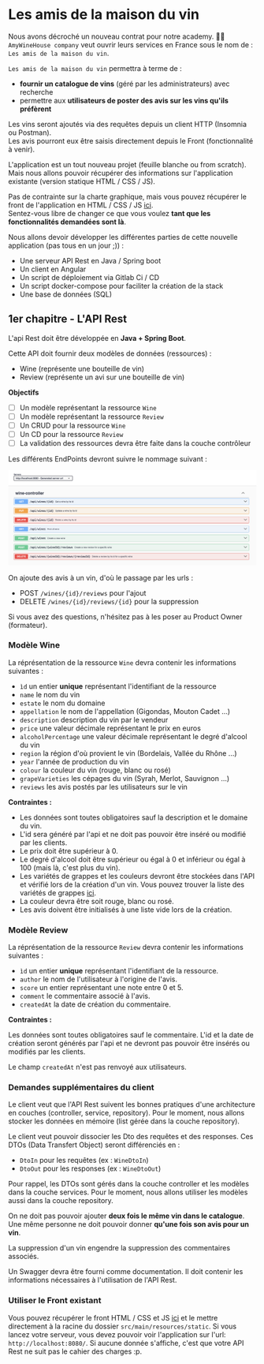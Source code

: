 # Les amis de la maison du vin

Nous avons décroché un nouveau contrat pour notre academy. 🎉💸  
`AmyWineHouse company` veut ouvrir leurs services en France sous le nom de : `Les amis de la maison du vin`.

`Les amis de la maison du vin` permettra à terme de :

- **fournir un catalogue de vins** (géré par les administrateurs) avec recherche
- permettre aux **utilisateurs de poster des avis sur les vins qu'ils préfèrent**

Les vins seront ajoutés via des requêtes depuis un client HTTP (Insomnia ou Postman).  
Les avis pourront eux être saisis directement depuis le Front (fonctionnalité à venir).

L'application est un tout nouveau projet (feuille blanche ou from scratch).
Mais nous allons pouvoir récupérer des informations sur l'application existante (version statique HTML / CSS / JS).

Pas de contrainte sur la charte graphique, mais vous pouvez récupérer le front de l'application en HTML / CSS /
JS [ici](https://drive.google.com/drive/u/1/folders/1X5KszjgbXPkDjbPoOOvTH8U43tiQ1JPz).  
Sentez-vous libre de changer ce que vous voulez **tant que les fonctionnalités demandées sont là**.

Nous allons devoir développer les différentes parties de cette nouvelle application (pas tous en un jour ;)) :

- Une serveur API Rest en Java / Spring boot
- Un client en Angular
- Un script de déploiement via Gitlab Ci / CD
- Un script docker-compose pour faciliter la création de la stack
- Une base de données (SQL)

## 1er chapitre - L'API Rest

L'api Rest doit être développée en **Java + Spring Boot**.

Cette API doit fournir deux modèles de données (ressources) :

- Wine (représente une bouteille de vin)
- Review (représente un avi sur une bouteille de vin)

**Objectifs**

- [ ] Un modèle représentant la ressource `Wine`
- [ ] Un modèle représentant la ressource `Review`
- [ ] Un CRUD pour la ressource `Wine`
- [ ] Un CD pour la ressource `Review`
- [ ] La validation des ressources devra être faite dans la couche contrôleur

Les différents EndPoints devront suivre le nommage suivant :

![swagger](swagger.png)

On ajoute des avis à un vin, d'où le passage par les urls :

- POST `/wines/{id}/reviews` pour l'ajout
- DELETE `/wines/{id}/reviews/{id}` pour la suppression

Si vous avez des questions, n'hésitez pas à les poser au Product Owner (formateur).

### Modèle Wine

La réprésentation de la ressource `Wine` devra contenir les informations suivantes :

- `ìd` un entier **unique** représentant l'identifiant de la ressource
- `name` le nom du vin
- `estate` le nom du domaine
- `appellation` le nom de l'appellation (Gigondas, Mouton Cadet ...)
- `description` description du vin par le vendeur
- `price` une valeur décimale représentant le prix en euros
- `alcoholPercentage` une valeur décimale représentant le degré d'alcool du vin
- `region` la région d'où provient le vin (Bordelais, Vallée du Rhône ...)
- `year` l'année de production du vin
- `colour` la couleur du vin (rouge, blanc ou rosé)
- `grapeVarieties` les cépages du vin (Syrah, Merlot, Sauvignon ...)
- `reviews` les avis postés par les utilisateurs sur le vin

**Contraintes :**

- Les données sont toutes obligatoires sauf la description et le domaine du vin.
- L'id sera généré par l'api et ne doit pas pouvoir être inséré ou modifié par les clients.
- Le prix doit être supérieur à 0.
- Le degré d'alcool doit être supérieur ou égal à 0 et inférieur ou égal à 100 (mais là, c'est plus du vin).
- Les variétés de grappes et les couleurs devront être stockées dans l'API et vérifié lors de la création d'un vin. Vous
  pouvez trouver la liste des variétés de grappes [ici](https://www.fidelesdebacchus.com/Cepage.htm).
- La couleur devra être soit rouge, blanc ou rosé.
- Les avis doivent être initialisés à une liste vide lors de la création.

### Modèle Review

La réprésentation de la ressource `Review` devra contenir les informations suivantes :

- `ìd` un entier **unique** représentant l'identifiant de la ressource.
- `author` le nom de l'utilisateur à l'origine de l'avis.
- `score` un entier représentant une note entre 0 et 5.
- `comment` le commentaire associé à l'avis.
- `createdAt` la date de création du commentaire.

**Contraintes :**

Les données sont toutes obligatoires sauf le commentaire.
L'id et la date de création seront générés par l'api et ne devront pas pouvoir être insérés ou modifiés
par les clients.

Le champ `createdAt` n'est pas renvoyé aux utilisateurs.

### Demandes supplémentaires du client

Le client veut que l'API Rest suivent les bonnes pratiques d'une architecture en couches (controller, service,
repository).
Pour le moment, nous allons stocker les données en mémoire (list gérée dans la couche repository).

Le client veut pouvoir dissocier les Dto des requêtes et des responses.
Ces DTOs (Data Transfert Object) seront différenciés en :

- `DtoIn` pour les requêtes (ex : `WineDtoIn`)
- `DtoOut` pour les responses (ex : `WineDtoOut`)

Pour rappel, les DTOs sont gérés dans la couche controller et les modèles dans la couche services.
Pour le moment, nous allons utiliser les modèles aussi dans la couche repository.

On ne doit pas pouvoir ajouter **deux fois le même vin dans le catalogue**.
Une même personne ne doit pouvoir donner **qu'une fois son avis pour un vin**.

La suppression d'un vin engendre la suppression des commentaires associés.

Un Swagger devra être fourni comme documentation.
Il doit contenir les informations nécessaires à l'utilisation de l'API Rest.

### Utiliser le Front existant

Vous pouvez récupérer le front HTML / CSS et
JS [ici](https://drive.google.com/drive/u/1/folders/1X5KszjgbXPkDjbPoOOvTH8U43tiQ1JPz) et le mettre directement à la
racine du
dossier `src/main/resources/static`.
Si vous lancez votre serveur, vous devez pouvoir voir l'application sur l'url: `http://localhost:8080/`.
Si aucune donnée s'affiche, c'est que votre API Rest ne suit pas le cahier des charges :p.
